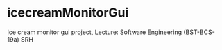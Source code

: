 # icecreamMonitorGui
Ice cream monitor gui project, Lecture: Software Engineering (BST-BCS-19a) SRH
